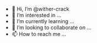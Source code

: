 - 👋 Hi, I’m @wither-crack
- 👀 I’m interested in ...
- 🌱 I’m currently learning ...
- 💞️ I’m looking to collaborate on ...
- 📫 How to reach me ...

<!---
wither-crack/wither-crack is a ✨ special ✨ repository because its `README.md` (this file) appears on your GitHub profile.
You can click the Preview link to take a look at your changes.
--->

